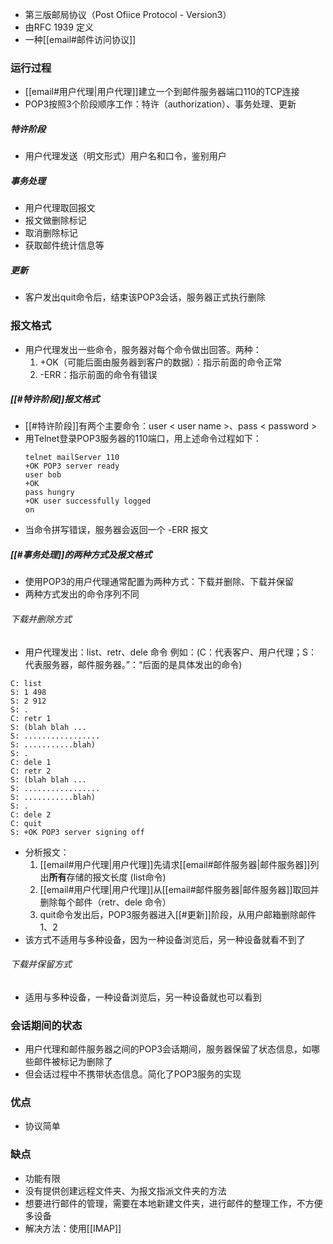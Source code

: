 - 第三版邮局协议（Post Ofiice Protocol - Version3）
- 由RFC 1939 定义
- 一种[[email#邮件访问协议]]

###  运行过程
- [[email#用户代理|用户代理]]建立一个到邮件服务器端口110的TCP连接
- POP3按照3个阶段顺序工作：特许（authorization）、事务处理、更新
##### 特许阶段
- 用户代理发送（明文形式）用户名和口令，鉴别用户
##### 事务处理
- 用户代理取回报文
- 报文做删除标记
- 取消删除标记
- 获取邮件统计信息等
##### 更新
- 客户发出quit命令后，结束该POP3会话，服务器正式执行删除

### 报文格式
- 用户代理发出一些命令，服务器对每个命令做出回答。两种：
	1. +OK（可能后面由服务器到客户的数据）：指示前面的命令正常
	2. -ERR：指示前面的命令有错误

##### [[#特许阶段]]报文格式
- [[#特许阶段]]有两个主要命令：user < user name >、pass < password >
- 用Telnet登录POP3服务器的110端口，用上述命令过程如下：
	```
	telnet mailServer 110
	+OK POP3 server ready
	user bob
	+OK
	pass hungry
	+OK user successfully logged
	on
	```
- 当命令拼写错误，服务器会返回一个 -ERR 报文

##### [[#事务处理]]的两种方式及报文格式
- 使用POP3的用户代理通常配置为两种方式：下载并删除、下载并保留
- 两种方式发出的命令序列不同
###### 下载并删除方式
- 用户代理发出：list、retr、dele 命令
例如：(C：代表客户、用户代理；S：代表服务器，邮件服务器。”：“后面的是具体发出的命令)
```
C: list
S: 1 498
S: 2 912
S: .
C: retr 1
S: (blah blah ...
S: .................
S: ...........blah)
S: .
C: dele 1
C: retr 2
S: (blah blah ...
S: .................
S: ...........blah)
S: .
C: dele 2
C: quit
S: +OK POP3 server signing off
```
- 分析报文：
	1. [[email#用户代理|用户代理]]先请求[[email#邮件服务器|邮件服务器]]列出**所有**存储的报文长度 (list命令)
	2. [[email#用户代理|用户代理]]从[[email#邮件服务器|邮件服务器]]取回并删除每个邮件（retr、dele 命令）
	3. quit命令发出后，POP3服务器进入[[#更新]]阶段，从用户邮箱删除邮件1、2
- 该方式不适用与多种设备，因为一种设备浏览后，另一种设备就看不到了

###### 下载并保留方式
- 适用与多种设备，一种设备浏览后，另一种设备就也可以看到

### 会话期间的状态
- 用户代理和邮件服务器之间的POP3会话期间，服务器保留了状态信息，如哪些邮件被标记为删除了
- 但会话过程中不携带状态信息。简化了POP3服务的实现

### 优点
- 协议简单

### 缺点
- 功能有限
- 没有提供创建远程文件夹、为报文指派文件夹的方法
- 想要进行邮件的管理，需要在本地新建文件夹，进行邮件的整理工作，不方便多设备
- 解决方法：使用[[IMAP]]